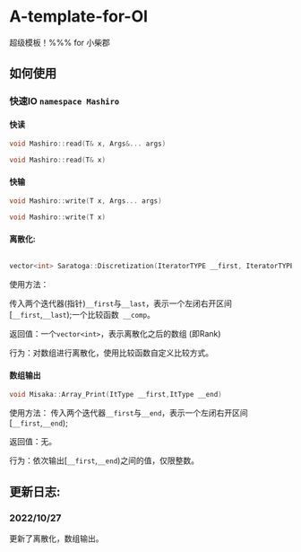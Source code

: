 # A-template-for-OI
超级模板！%%% for 小柴郡
## 如何使用
### 快速IO `namespace Mashiro`
#### 快读

```cpp
void Mashiro::read(T& x, Args&... args)
```
```cpp
void Mashiro::read(T& x)
```
#### 快输

```cpp
void Mashiro::write(T x, Args... args)
```
```cpp
void Mashiro::write(T x)
```

#### 离散化:
```cpp

vector<int> Saratoga::Discretization(IteratorTYPE __first, IteratorTYPE __last, _Compare __comp)
```
使用方法：

传入两个迭代器(指针)`__first`与`__last`，表示一个左闭右开区间[`__first`,`__last`);一个比较函数` __comp`。

返回值：一个`vector<int>`，表示离散化之后的数组 (即Rank)

行为：对数组进行离散化，使用比较函数自定义比较方式。

#### 数组输出
```cpp
void Misaka::Array_Print(ItType __first,ItType __end)
```

使用方法：
传入两个迭代器`__first`与`__end`，表示一个左闭右开区间[`__first`,`__end`);

返回值：无。

行为：依次输出[`__first`,`__end`)之间的值，仅限整数。

## 更新日志:
### 2022/10/27
更新了离散化，数组输出。
